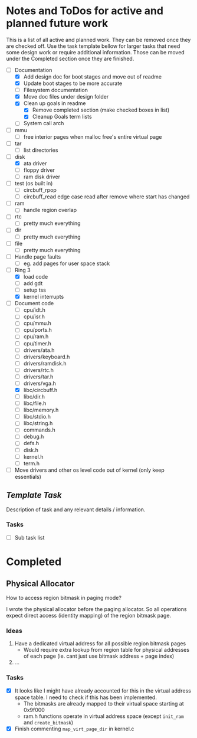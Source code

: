 # Notes and ToDos for active and planned future work

This is a list of all active and planned work. They can be removed once they are
checked off. Use the task template bellow for larger tasks that need some design
work or require additional information. Those can be moved under the Completed
section once they are finished.

- [ ] Documentation
  - [x] Add design doc for boot stages and move out of readme
  - [x] Update boot stages to be more accurate
  - [ ] Filesystem documentation
  - [x] Move doc files under design folder
  - [x] Clean up goals in readme
    - [x] Remove completed section (make checked boxes in list)
    - [x] Cleanup Goals term lists
  - [ ] System call arch
- [ ] mmu
  - [ ] free interior pages when malloc free's entire virtual page
- [ ] tar
  - [ ] list directories
- [ ] disk
  - [x] ata driver
  - [ ] floppy driver
  - [ ] ram disk driver
- [ ] test (os built in)
  - [ ] circbuff_rpop
  - [ ] circbuff_read edge case read after remove where start has changed
- [ ] ram
  - [ ] handle region overlap
- [ ] rtc
  - [ ] pretty much everything
- [ ] dir
  - [ ] pretty much everything
- [ ] file
  - [ ] pretty much everything
- [ ] Handle page faults
  - [ ] eg. add pages for user space stack
- [ ] Ring 3
  - [x] load code
  - [ ] add gdt
  - [ ] setup tss
  - [x] kernel interrupts
- [ ] Document code
  - [ ] cpu/idt.h
  - [ ] cpu/isr.h
  - [ ] cpu/mmu.h
  - [ ] cpu/ports.h
  - [ ] cpu/ram.h
  - [ ] cpu/timer.h
  - [ ] drivers/ata.h
  - [ ] drivers/keyboard.h
  - [ ] drivers/ramdisk.h
  - [ ] drivers/rtc.h
  - [ ] drivers/tar.h
  - [ ] drivers/vga.h
  - [x] libc/circbuff.h
  - [ ] libc/dir.h
  - [ ] libc/file.h
  - [ ] libc/memory.h
  - [ ] libc/stdio.h
  - [ ] libc/string.h
  - [ ] commands.h
  - [ ] debug.h
  - [ ] defs.h
  - [ ] disk.h
  - [ ] kernel.h
  - [ ] term.h
- [ ] Move drivers and other os level code out of kernel (only keep essentials)

## _Template Task_

Description of task and any relevant details / information.

### Tasks

- [ ] Sub task list

# Completed

## Physical Allocator

How to access region bitmask in paging mode?

I wrote the physical allocator before the paging allocator. So all operations
expect direct access (identity mapping) of the region bitmask page.

### Ideas

1. Have a dedicated virtual address for all possible region bitmask pages
   - Would require extra lookup from region table for physical addresses of each
     page (ie. cant just use bitmask address + page index)
2. ...

### Tasks

- [x] It looks like I might have already accounted for this in the virtual
  address space table. I need to check if this has been implemented.
  - The bitmasks are already mapped to their virtual space starting at 0x9f000
  - ram.h functions operate in virtual address space (except `init_ram` and `create_bitmask`)
- [x] Finish commenting `map_virt_page_dir` in kernel.c
